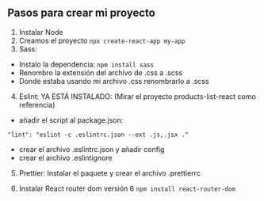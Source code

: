 ## Pasos para crear mi proyecto

1. Instalar Node
2. Creamos el proyecto `npx create-react-app my-app`
3. Sass:

- Instalo la dependencia: `npm install sass`
- Renombro la extensión del archivo de .css a .scss
- Donde estaba usando mi archivo .css renombrarlo a .scss

4. Eslint: YA ESTÁ INSTALADO: (Mirar el proyecto products-list-react como referencia)

- añadir el script al package.json:

```
"lint": "eslint -c .eslintrc.json --ext .js,.jsx ."
```

- crear el archivo .eslintrc.json y añadir config
- crear el archivo .eslintignore

5. Prettier: Instalar el paquete y crear el archivo .prettierrc

6. Instalar React router dom versión 6
   `npm install react-router-dom`
